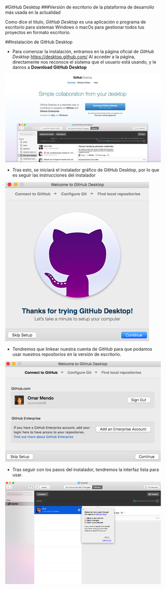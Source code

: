 
#GitHub Desktop
###Versión de escritorio de la plataforma de desarrollo más usada en la actualidad

Como dice el título, *GitHub Desktop* es una aplicación o programa de escritorio para sistemas Windows o macOs para gestionar todos tus proyectos en formato escritorio.

##Instalación de GitHub Desktop

* Para comenzar la instalación, entramos en la página oficial de *GitHub Desktop*
          <https://desktop.github.com/>
Al acceder a la página, directamente nos reconoce el sistema que el usuario está usando, y le damos a **Download GitHub Desktop**

![](../images/c1.png)

* Tras esto, se iniciará el instalador gráfico de GitHub Desktop, por lo que es seguir las instrucciones del instalador

![](../images/c2.png)

* Tendremos que linkear nuestra cuenta de *GitHub* para que podamos usar nuestros repositorios en la versión de escritorio.

![](../images/c3.png)

* Tras seguir con los pasos del instalador, tendremos la interfaz lista para usar.

![](../images/c4.png)



